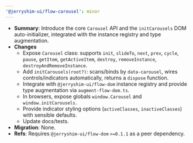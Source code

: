 ```yaml
---
'@jerryshim-ui/flow-carousel': minor
---
```


- **Summary**: Introduce the core `Carousel` API and the `initCarousels` DOM auto-initializer, integrated with the instance registry and type augmentation.
- **Changes**
  - Expose `Carousel` class: supports `init`, `slideTo`, `next`, `prev`, `cycle`, `pause`, `getItem`, `getActiveItem`, `destroy`, `removeInstance`, `destroyAndRemoveInstance`.
  - Add `initCarousels(root?)`: scans/binds by `data-carousel`, wires controls/indicators automatically, returns a `dispose` function.
  - Integrate with `@jerryshim-ui/flow-dom` instance registry and provide type augmentation via `augment-flow-dom.ts`.
  - In browsers, expose globals `window.Carousel` and `window.initCarousels`.
  - Provide indicator styling options (`activeClasses`, `inactiveClasses`) with sensible defaults.
  - Update docs/tests.
- **Migration**: None.
- **Refs**: Requires `@jerryshim-ui/flow-dom` `>=0.1.1` as a peer dependency.

